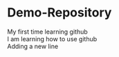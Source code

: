 # Demo-Repository
My first time learning github
<br>
I am learning how to use github
<br>
Adding a new line 
